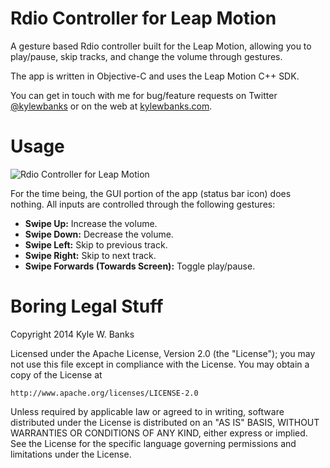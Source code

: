 Rdio Controller for Leap Motion
===============================

A gesture based Rdio controller built for the Leap Motion, allowing you to play/pause, skip tracks, and change the volume through gestures.

The app is written in Objective-C and uses the Leap Motion C++ SDK.

You can get in touch with me for bug/feature requests on Twitter [@kylewbanks](https://twitter.com/kylewbanks) or on the web at [kylewbanks.com](http://kylewbanks.com).

Usage
=====

![Rdio Controller for Leap Motion](https://s3.amazonaws.com/kylewbanks/rdio_controller_screenshot.png "Rdio Controller for Leap Motion")

For the time being, the GUI portion of the app (status bar icon) does nothing. All inputs are controlled through the following gestures:

- **Swipe Up:** Increase the volume.
- **Swipe Down:** Decrease the volume.
- **Swipe Left:** Skip to previous track.
- **Swipe Right:** Skip to next track.
- **Swipe Forwards (Towards Screen):** Toggle play/pause.


Boring Legal Stuff
==================
Copyright 2014 Kyle W. Banks

Licensed under the Apache License, Version 2.0 (the "License");
you may not use this file except in compliance with the License.
You may obtain a copy of the License at

    http://www.apache.org/licenses/LICENSE-2.0

Unless required by applicable law or agreed to in writing, software
distributed under the License is distributed on an "AS IS" BASIS,
WITHOUT WARRANTIES OR CONDITIONS OF ANY KIND, either express or implied.
See the License for the specific language governing permissions and
limitations under the License.
